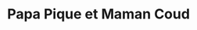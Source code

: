 ---
title: "Papa Pique et Maman Coud"
url: /saint-martin-de-re/papa-pique-et-maman-coud/
shop: tissu
---